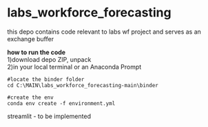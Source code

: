 # labs_workforce_forecasting

this depo contains code relevant to labs wf project and serves as an exchange buffer        

<b>how to run the code</b>          
1)download depo ZIP, unpack        
2)in your local terminal or an Anaconda Prompt         
```        
#locate the binder folder      
cd C:\MAIN\labs_workforce_forecasting-main\binder          
        
#create the env       
conda env create -f environment.yml         
```     






streamlit - to be implemented
